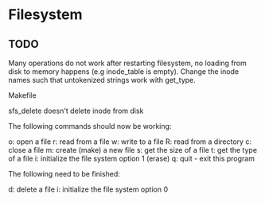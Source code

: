 <h1>Filesystem</h1>

<h2> TODO </h2>
<p>
Many operations do not work after restarting filesystem, no loading from disk to memory happens (e.g inode_table is empty). 
Change the inode names such that untokenized strings work with get_type.</p>
<p>Makefile</p>
<p> sfs_delete doesn't delete inode from disk </p>
<p> The following commands should now be working:

  o: open a file
  r: read from a file
  w: write to a file
  R: read from a directory
  c: close a file
  m: create (make) a new file
  s: get the size of a file
  t: get the type of a file
  i: initialize the file system option 1 (erase)
  q: quit - exit this program
</p>
<p> The following need to be finished:

  d: delete a file
  i: initialize the file system option 0
</p>

